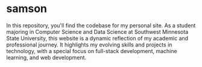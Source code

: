 # samson
In this repository, you'll find the codebase for my personal site. As a student majoring in Computer Science and Data Science at Southwest Minnesota State University, this website is a dynamic reflection of my academic and professional journey. It highlights my evolving skills and projects in technology, with a special focus on full-stack development, machine learning, and web development.
